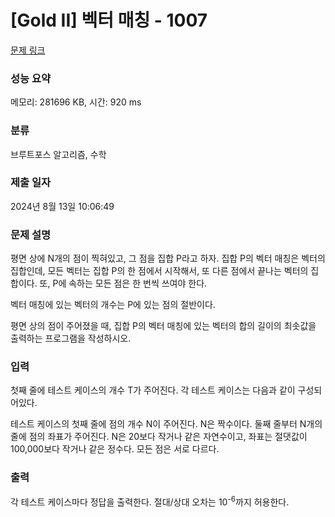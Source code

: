 # [Gold II] 벡터 매칭 - 1007 

[문제 링크](https://www.acmicpc.net/problem/1007) 

### 성능 요약

메모리: 281696 KB, 시간: 920 ms

### 분류

브루트포스 알고리즘, 수학

### 제출 일자

2024년 8월 13일 10:06:49

### 문제 설명

<p>평면 상에 N개의 점이 찍혀있고, 그 점을 집합 P라고 하자. 집합 P의 벡터 매칭은 벡터의 집합인데, 모든 벡터는 집합 P의 한 점에서 시작해서, 또 다른 점에서 끝나는 벡터의 집합이다. 또, P에 속하는 모든 점은 한 번씩 쓰여야 한다.</p>

<p>벡터 매칭에 있는 벡터의 개수는 P에 있는 점의 절반이다.</p>

<p>평면 상의 점이 주어졌을 때, 집합 P의 벡터 매칭에 있는 벡터의 합의 길이의 최솟값을 출력하는 프로그램을 작성하시오.</p>

### 입력 

 <p>첫째 줄에 테스트 케이스의 개수 T가 주어진다. 각 테스트 케이스는 다음과 같이 구성되어있다.</p>

<p>테스트 케이스의 첫째 줄에 점의 개수 N이 주어진다. N은 짝수이다. 둘째 줄부터 N개의 줄에 점의 좌표가 주어진다. N은 20보다 작거나 같은 자연수이고, 좌표는 절댓값이 100,000보다 작거나 같은 정수다. 모든 점은 서로 다르다.</p>

### 출력 

 <p>각 테스트 케이스마다 정답을 출력한다. 절대/상대 오차는 10<sup>-6</sup>까지 허용한다.</p>

